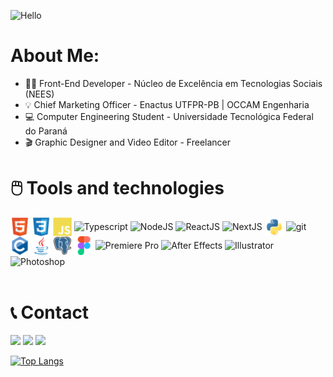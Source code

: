 ![Hello](https://user-images.githubusercontent.com/69766396/189502339-7bcee159-fadc-466a-8df2-1f80bff8dbd4.gif)

# About Me:

- 👨‍💻 Front-End Developer - Núcleo de Excelência em Tecnologias Sociais (NEES)
- 💡 Chief Marketing Officer - Enactus UTFPR-PB | OCCAM Engenharia
- 💻 Computer Engineering Student - Universidade Tecnológica Federal do Paraná
- 🎬 Graphic Designer and Video Editor - Freelancer
  <br>

# 🖱️ Tools and technologies

<div style="display: inline-block;">
  <img align="center" alt="HTML" height="30" width="30" src="https://raw.githubusercontent.com/devicons/devicon/master/icons/html5/html5-original.svg" />
  <img align="center" alt="CSS" height="30" width="30" src="https://raw.githubusercontent.com/devicons/devicon/master/icons/css3/css3-original.svg"/>
  <img align="center" alt="Js" height="30" width="30" src="https://raw.githubusercontent.com/devicons/devicon/master/icons/javascript/javascript-plain.svg"/>
  <img align="center" alt="Typescript" height="30" width="30" src="https://cdn.jsdelivr.net/gh/devicons/devicon/icons/typescript/typescript-plain.svg"/>
  <img align="center" alt="NodeJS" height="30" width="30" src="https://cdn.jsdelivr.net/gh/devicons/devicon/icons/nodejs/nodejs-original.svg"/>
  <img align="center" alt="ReactJS" height="30" width="30" src="https://cdn.jsdelivr.net/gh/devicons/devicon/icons/react/react-original.svg"/>
  <img align="center" alt="NextJS" height="30" width="30" src="https://cdn.jsdelivr.net/gh/devicons/devicon/icons/nextjs/nextjs-original.svg"/>
  <img align="center" alt="Python" height="30" width="30" src="https://raw.githubusercontent.com/devicons/devicon/master/icons/python/python-original.svg"/>
  <img align="center" alt="git" height="30" width="30" src="https://cdn.jsdelivr.net/gh/devicons/devicon/icons/bitbucket/bitbucket-original-wordmark.svg"/>
  <img align="center" alt="C-language" height="30" width="30" src="https://raw.githubusercontent.com/devicons/devicon/master/icons/c/c-original.svg"/>
  <img align="center" alt="Java" height="30" width="30" src="https://raw.githubusercontent.com/devicons/devicon/master/icons/java/java-original.svg"/>
  <img align="center" alt="PostgreSQL" height="30" width="30" src="https://raw.githubusercontent.com/devicons/devicon/master/icons/postgresql/postgresql-original.svg"/>
  <img align="center" alt="Figma" height="30" width="30" src="https://raw.githubusercontent.com/devicons/devicon/master/icons/figma/figma-original.svg"/>
  <img align="center" alt="Premiere Pro" height="30" width="30" src="https://i.imgur.com/Nk02ywl.png"/>
  <img align="center" alt="After Effects" height="30" width="30" src="https://i.imgur.com/HVNHqlw.png"/>
  <img align="center" alt="Illustrator" height="30" width="30" src="https://i.imgur.com/vY9WLwV.png"/>
  <img align="center" alt="Photoshop" height="30" width="30" src="https://i.imgur.com/Psx4xdj.png"/>
</div>
<br><br>

# 📞 Contact

<div style="display: inline-block">
  <a href = "mailto:luiz.1303@hotmail.com"><img src="https://img.shields.io/badge/-Email-D14836?style=for-the-badge&logo=gmail&logoColor=white" target="_blank"></a>
  <a href="https://www.linkedin.com/in/luiz-ricardo-brumati-de-lima-5a5ba9148" target="_blank"><img src="https://img.shields.io/badge/-LinkedIn-%230077B5?style=for-the-badge&logo=linkedin&logoColor=white" target="_blank"></a>
  <a href="https://www.instagram.com/powluiz_/" target="_blank"><img src="https://img.shields.io/badge/-Instagram-%23E4405F?style=for-the-badge&logo=instagram&logoColor=white" target="_blank"></a>
</div>
<br>

[![Top Langs](https://github-readme-stats.vercel.app/api/top-langs/?username=luiz1303)](https://github.com/anuraghazra/github-readme-stats)

